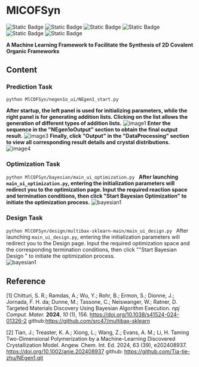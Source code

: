 
# MlCOFSyn
<img alt="Static Badge" src="https://img.shields.io/badge/c++-8.1.0-red?style=flat"> <img alt="Static Badge" src="https://img.shields.io/badge/python-3.12-blue?style=flat"> <img alt="Static Badge" src="https://img.shields.io/badge/PyQt5-green?style=flat"> <img alt="Static Badge" src="https://img.shields.io/badge/sklearn-1.4.2-black?style=flat"> <img alt="Static Badge" src="https://img.shields.io/badge/numpy-1.26.4-pink?style=flat"> <img alt="Static Badge" src="https://img.shields.io/badge/pandas-2.2.2-orange?style=flat">


**A Machine Learning Framework to Facilitate the Synthesis of 2D Covalent Organic Frameworks**

## Content
### **Prediction Task**
`python MlCOFSyn/negen1o_ui/NEgen1_start.py`

**After startup, the left panel is used for initializing parameters, while the right panel is for generating addition lists. Clicking on the list allows the generation of different types of addition lists.**
![image1](https://github.com/studentgpt/test1/blob/main/image/NEgen1o_1_2.png)
**Enter the sequence in the "NEgen1oOutput" section to obtain the final output result.**
![image3](https://github.com/studentgpt/test1/blob/main/image/NEgen1o_3.png)
**Finally, click "Output" in the "DataProcessing" section to view all corresponding result details and crystal distributions.**
![image4](https://github.com/studentgpt/test1/blob/3733c2ca3381163b403e7604c96d81fef48f1719/image/Negen1o_4.png?raw=true)

### **Optimization Task**

`python MlCOFSyn/bayesian/main_ui_optimization.py `
**After launching `main_ui_optimization.py`, entering the initialization parameters will redirect you to the optimization page. Input the required reaction    space and termination conditions, then click "Start Bayesian Optimization" to initiate the optimization process.**
![bayesian1](https://github.com/studentgpt/test1/blob/main/image/bayesian_1.png)

### **Design Task**
`python MlCOFSyn/design/multibax-sklearn-main/main_ui_design.py `
After launching `main_ui_design.py`, entering the initialization parameters will redirect you to the Design page. Input the required optimization space and the corresponding termination conditions, then click ""Start Bayesian Design " to initiate the optimization process.	
![bayesian1](https://github.com/studentgpt/test1/blob/main/image/design1.png)


## Reference
[1] Chitturi, S. R.; Ramdas, A.; Wu, Y.; Rohr, B.; Ermon, S.; Dionne, J.; Jornada, F. H. da; Dunne, M.; Tassone, C.; Neiswanger, W.; Ratner, D. Targeted Materials Discovery Using Bayesian Algorithm Execution. _npj Comput. Mater._ **2024**, _10_ (1), 156. https://doi.org/10.1038/s41524-024-01326-2 github:https://github.com/src47/multibax-sklearn

[2] Tian, J.; Treaster, K. A.; Xiong, L.; Wang, Z.; Evans, A. M.; Li, H. Taming Two-Dimensional Polymerization by a Machine-Learning Discovered Crystallization Model. Angew. Chem. Int. Ed. 2024, 63 (39), e202408937. https://doi.org/10.1002/anie.202408937 github: https://github.com/Tia-tie-zhu/NEgen1.git
